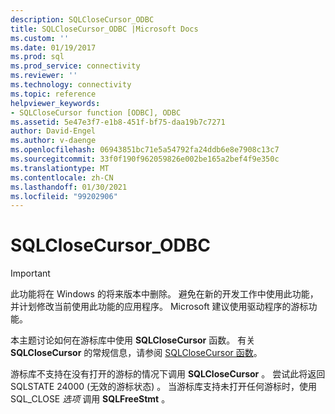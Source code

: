 ```yaml
---
description: SQLCloseCursor_ODBC
title: SQLCloseCursor_ODBC |Microsoft Docs
ms.custom: ''
ms.date: 01/19/2017
ms.prod: sql
ms.prod_service: connectivity
ms.reviewer: ''
ms.technology: connectivity
ms.topic: reference
helpviewer_keywords:
- SQLCloseCursor function [ODBC], ODBC
ms.assetid: 5e47e3f7-e1b8-451f-bf75-daa19b7c7271
author: David-Engel
ms.author: v-daenge
ms.openlocfilehash: 06943851bc71e5a54792fa24ddb6e8e7908c13c7
ms.sourcegitcommit: 33f0f190f962059826e002be165a2bef4f9e350c
ms.translationtype: MT
ms.contentlocale: zh-CN
ms.lasthandoff: 01/30/2021
ms.locfileid: "99202906"
---
```

# <a name="sqlclosecursor_odbc"></a>SQLCloseCursor_ODBC
> [!IMPORTANT]  
>  此功能将在 Windows 的将来版本中删除。 避免在新的开发工作中使用此功能，并计划修改当前使用此功能的应用程序。 Microsoft 建议使用驱动程序的游标功能。  
  
 本主题讨论如何在游标库中使用 **SQLCloseCursor** 函数。 有关 **SQLCloseCursor** 的常规信息，请参阅 [SQLCloseCursor 函数](../../../odbc/reference/syntax/sqlclosecursor-function.md)。  
  
 游标库不支持在没有打开的游标的情况下调用 **SQLCloseCursor** 。 尝试此将返回 SQLSTATE 24000 (无效的游标状态) 。 当游标库支持未打开任何游标时，使用 SQL_CLOSE *选项* 调用 **SQLFreeStmt** 。
